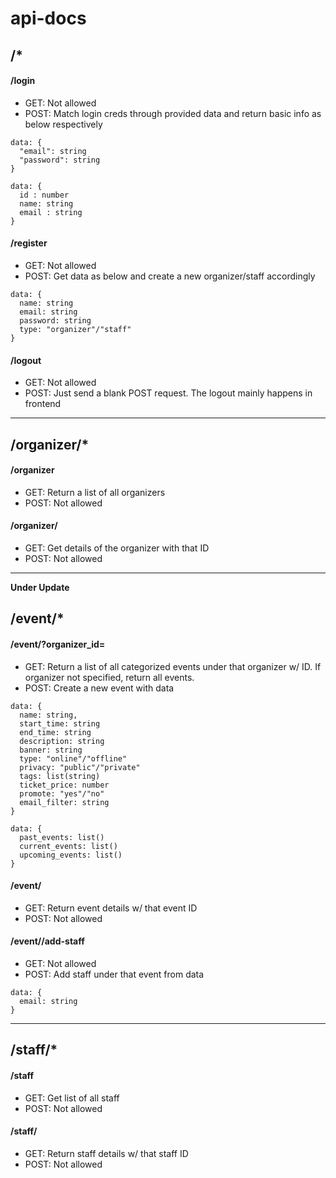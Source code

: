 # api-docs

## /*
#### /login
- GET: Not allowed
- POST: Match login creds through provided data and return basic info as below respectively
```
data: {
  "email": string
  "password": string
}
```
```
data: {
  id : number
  name: string
  email : string
}
```

#### /register
- GET: Not allowed
- POST: Get data as below and create a new organizer/staff accordingly
```
data: {
  name: string
  email: string
  password: string
  type: "organizer"/"staff"
}
```

#### /logout
- GET: Not allowed
- POST: Just send a blank POST request. The logout mainly happens in frontend

***

## /organizer/*
#### /organizer
- GET: Return a list of all organizers
- POST: Not allowed

#### /organizer/<id>
- GET: Get details of the organizer with that ID
- POST: Not allowed

***
  
**Under Update**
## /event/*
#### /event/?organizer_id=
- GET: Return a list of all categorized events under that organizer w/ ID. If organizer not specified, return all events.
- POST: Create a new event with data
```
data: {
  name: string,
  start_time: string
  end_time: string
  description: string
  banner: string
  type: "online"/"offline"
  privacy: "public"/"private"
  tags: list(string)
  ticket_price: number
  promote: "yes"/"no"
  email_filter: string
}
```
```
data: {
  past_events: list()
  current_events: list()
  upcoming_events: list()
}
```
  
#### /event/<id>
- GET: Return event details w/ that event ID
- POST: Not allowed
  
#### /event/<id>/add-staff
- GET: Not allowed
- POST: Add staff under that event from data
```
data: {
  email: string
}
```

***
  
## /staff/*
#### /staff
- GET: Get list of all staff
- POST: Not allowed
  
#### /staff/<id>
- GET: Return staff details w/ that staff ID
- POST: Not allowed
  
